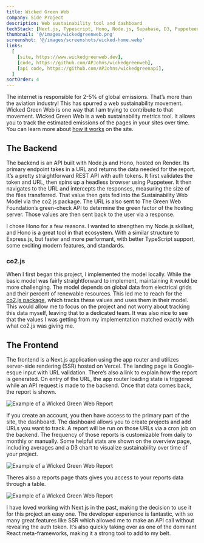 ```yaml
---
title: Wicked Green Web
company: Side Project
description: Web sustainability tool and dashboard
techStack: [Next.js, Typescript, Hono, Node.js, Supabase, D3, Puppeteer, Figma]
thumbnail: '@/images/wickedgreenweb.png'
screenshot: '@/images/screenshots/wicked-home.webp'
links:
  [
    [site, https://www.wickedgreenweb.dev],
    [code, https://github.com/APJohns/wickedgreenweb],
    [api code, https://github.com/APJohns/wickedgreenapi],
  ]
sortOrder: 4
---
```


The internet is responsible for 2-5% of global emissions. That’s more than the aviation industry! This has spurred a web sustainability movement. Wicked Green Web is one way that I am trying to contribute to that movement. Wicked Green Web is a web sustainability metrics tool. It allows you to track the estimated emissions of the pages in your sites over time. You can learn more about [how it works](https://www.wickedgreenweb.dev/how-it-works) on the site.

## The Backend

The backend is an API built with Node.js and Hono, hosted on Render. Its primary endpoint takes in a URL and returns the data needed for the report. It’s a pretty straightforward REST API with auth tokens. It first validates the token and URL, then spins up a headless browser using Puppeteer. It then navigates to the URL and intercepts the responses, measuring the size of the files transferred. That value then gets fed into the Sustainability Web Model via the co2.js package. The URL is also sent to The Green Web Foundation’s green-check API to determine the green factor of the hosting server. Those values are then sent back to the user via a response.

I chose Hono for a few reasons. I wanted to strengthen my Node.js skillset, and Hono is a great tool in that ecosystem. With a similar structure to Express.js, but faster and more performant, with better TypeScript support, some exciting modern features, and standards.

### co2.js

When I first began this project, I implemented the model locally. While the basic model was fairly straightforward to implement, maintaining it would be more challenging. The model depends on global data from electrical grids and their percent of renewable resources. This led me to reach for the [co2.js package](https://www.thegreenwebfoundation.org/co2-js/), which tracks these values and uses them in their model. This would allow me to focus on the project and not worry about tracking this data myself, leaving that to a dedicated team. It was also nice to see that the values I was getting from my implementation matched exactly with what co2.js was giving me.

## The Frontend

The frontend is a Next.js application using the app router and utilizes server-side rendering (SSR) hosted on Vercel. The landing page is Google-esque input with URL validation. There’s also a link to explain how the report is generated. On entry of the URL, the app router loading state is triggered while an API request is made to the backend. Once that data comes back, the report is shown.

![Example of a Wicked Green Web Report](@/images/screenshots/wicked-report.webp)

If you create an account, you then have access to the primary part of the site, the dashboard. The dashboard allows you to create projects and add URLs you want to track. A report will be run on those URLs via a cron job on the backend. The frequency of those reports is customizable from daily to monthly or manually. Some helpful stats are shown on the overview page, including averages and a D3 chart to visualize sustainability over time of your project.

![Example of a Wicked Green Web Report](@/images/screenshots/wicked-overview.png)

Theres also a reports page thats gives you access to your reports data through a table.

![Example of a Wicked Green Web Report](@/images/screenshots/wicked-reports.png)

I have loved working with Next.js in the past, making the decision to use it for this project an easy one. The developer experience is fantastic, with so many great features like SSR which allowed me to make an API call without revealing the auth token. It’s also quickly taking over as one of the dominant React meta-frameworks, making it a strong tool to add to my belt.
